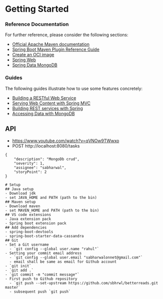 # Getting Started

### Reference Documentation
For further reference, please consider the following sections:

* [Official Apache Maven documentation](https://maven.apache.org/guides/index.html)
* [Spring Boot Maven Plugin Reference Guide](https://docs.spring.io/spring-boot/docs/3.2.0/maven-plugin/reference/html/)
* [Create an OCI image](https://docs.spring.io/spring-boot/docs/3.2.0/maven-plugin/reference/html/#build-image)
* [Spring Web](https://docs.spring.io/spring-boot/docs/3.2.0/reference/htmlsingle/index.html#web)
* [Spring Data MongoDB](https://docs.spring.io/spring-boot/docs/3.2.0/reference/htmlsingle/index.html#data.nosql.mongodb)

### Guides
The following guides illustrate how to use some features concretely:

* [Building a RESTful Web Service](https://spring.io/guides/gs/rest-service/)
* [Serving Web Content with Spring MVC](https://spring.io/guides/gs/serving-web-content/)
* [Building REST services with Spring](https://spring.io/guides/tutorials/rest/)
* [Accessing Data with MongoDB](https://spring.io/guides/gs/accessing-data-mongodb/)

## API
- https://www.youtube.com/watch?v=qVNOw9TWwxo
- POST http://localhost:8080/tasks
```
{
    "description": "MongoDb crud",
    "severity": 1,
    "assignee": "sabharwal",
    "storyPoint": 2
}

# Setup
## Java setup
- Download jdk
- set JAVA_HOME and PATH (path to the bin)
## Maven setup
- Download maven
- set MAVEN_HOME and PATH (path to the bin)
## VS code extensions
- Java extension pack
- Spring boot extension pack
## Add dependencies
- spring-boot-devtools
- spring-boot-starter-data-cassandra
## Git
- Set a Git username
  - `git config --global user.name "rahul"`
- Setting your commit email address
  - `git config --global user.email "sabharwalonnet@gmail.com"`
  - email shall be same as email for Github account
- `git init`
- `git add .`
- `git commit -m "commit message"`
- First push to Github repository
  - `git push --set-upstream https://github.com/sbhrwl/betterreads.git master`
  - subsequent push `git push`  
```
